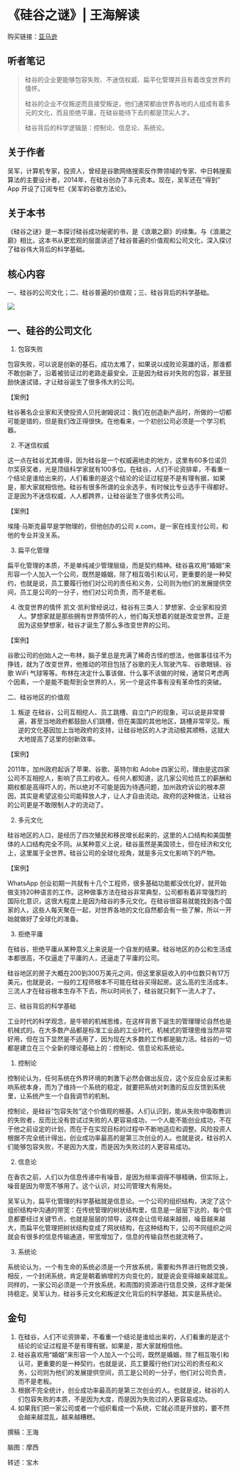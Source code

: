 《硅谷之谜》| 王海解读
=============================

购买链接：[亚马逊](https://www.amazon.cn/硅谷之谜-浪潮之巅-续集-吴军/dp/B01838I4ZI/ref=sr_1_1?s=books&ie=UTF8&qid=1512226189&sr=1-1&keywords=硅谷之谜)

听者笔记
-----------------------------

> 硅谷的企业更能够包容失败、不迷信权威、扁平化管理并且有着改变世界的情怀。
> 
> 硅谷的企业不仅叛逆而且接受叛逆，他们通常都由世界各地的人组成有着多元的文化，而且拒绝平庸，在硅谷能待下去的都是顶尖人才。
>
> 硅谷背后的科学逻辑是：控制论、信息论、系统论。 

关于作者
-----------------------------

吴军，计算机专家，投资人，曾经是谷歌网络搜索反作弊领域的专家、中日韩搜索算法的主要设计者，2014年，在硅谷创办了丰元资本。现在，吴军还在“得到” App 开设了订阅专栏《吴军的谷歌方法论》。

关于本书
-----------------------------

《硅谷之谜》是一本探讨硅谷成功秘密的书，是《浪潮之巅》的续集。与《浪潮之巅》相比，这本书从更宏观的层面讲述了硅谷普遍的价值观和公司文化，深入探讨了硅谷伟大背后的科学基础。

核心内容
-----------------------------

一、硅谷的公司文化；二、硅谷普遍的价值观；三、硅谷背后的科学基础。
 
![](silicon-valley/001.JPG)

一、硅谷的公司文化
-----------------------------

1. 包容失败

包容失败，可以说是创新的基石。成功太难了，如果说以成败论英雄的话，那谁都不敢创新了，沿着被验证过的老路走最安全。正是因为硅谷对失败的包容，甚至鼓励快速试错，才让硅谷诞生了很多伟大的公司。

【案例】

硅谷著名企业家和天使投资人贝托谢姆说过：我们在创造新产品时，所做的一切都可能是错的，但是我们改正得很快。在他看来，一个初创公司必须是一个学习机器。

2. 不迷信权威

这一点在硅谷尤其难得，因为硅谷是一个权威遍地走的地方，这里有60多位诺贝尔奖获奖者，光是顶级科学家就有100多位。在硅谷，人们不论资排辈，不看重一个结论是谁给出来的，人们看重的是这个结论的论证过程是不是有理有据，如果是，那大家就相信他。硅谷有很多所谓的业余选手，有时候比专业选手干得都好。正是因为不迷信权威，人人都跨界，让硅谷诞生了很多优秀公司。

【案例】

埃隆·马斯克最早是学物理的，但他创办的公司 x.com，是一家在线支付公司，和他的专业并没关系。

3. 扁平化管理

扁平化管理的本质，不是单纯减少管理层级，而是契约精神。硅谷喜欢用“婚姻”来形容一个人加入一个公司，既然是婚姻，除了相互吸引和认可，更重要的是一种契约，也就是说，员工要履行他们对公司的责任和义务，公司则为他们的发展提供空间，员工是公司的一分子，他们对公司负责，而不是老板。

4. 改变世界的情怀
凯文·凯利曾经说过，硅谷有三类人：梦想家、企业家和投资人。梦想家就是那些拥有世界情怀的人，他们每天想着的就是改变世界。正是因为这些梦想家，硅谷才诞生了那么多改变世界的公司。

【案例】

谷歌公司的创始人之一布林，脑子里总是充满了稀奇古怪的想法，他做事往往不为挣钱，就为了改变世界，他推动的项目包括了谷歌的无人驾驶汽车、谷歌眼镜、谷歌 WiFi 气球等等。布林在决定什么事该做、什么事不该做的时候，通常只考虑两个因素，一个是能不能帮到全世界的人，另一个是这件事有没有革命性的突破。

二、硅谷地区的价值观

1. 叛逆
在硅谷，公司互相挖人、员工跳槽、自立门户的现象，可以说是非常普遍，甚至当地政府都鼓励人们跳槽，但在美国的其他地区，跳槽非常罕见。叛逆的文化基因加上当地政府的支持，让硅谷地区的人才流动极其顺畅，这就大大地提高了这里的创新效率。

【案例】

2011年，加州政府起诉了苹果、谷歌、英特尔和 Adobe 四家公司，理由是这四家公司不互相挖人，影响了员工的收入。任何人都知道，这几家公司给员工的薪酬和期权都是高得吓人的，所以绝对不可能是因为待遇问题，加州政府诉讼的根本原因，其实是希望这些公司能释放人才，让人才自由流动。政府的这种做法，让硅谷的公司更是不敢限制人才的流动了。

2. 多元文化

硅谷地区的人口，是经历了四次殖民和移民增长起来的，这里的人口结构和美国整体的人口结构完全不同。从某种意义上说，硅谷虽然是美国领土，但在经济和文化上，这里属于全世界。硅谷公司的全球化视角，就是多元文化影响下的产物。

【案例】

WhatsApp 创业初期一共就有十几个工程师，很多基础功能都没优化好，就开始做支持20种语言的工作。这种做事方法在硅谷非常典型，公司都有着非常强烈的国际化意识，这很大程度上是因为硅谷的多元文化。在硅谷很容易就能找到各个国家的人，这些人每天聚在一起，对世界各地的文化自然都会有一些了解，所以一开始就做好了全球化的准备。

3. 拒绝平庸

在硅谷，拒绝平庸从某种意义上来说是一个自发的结果。硅谷地区的办公和生活成本都很高，不仅逼走了平庸的人，还逼走了平庸的公司。

硅谷地区的房子大概在200到300万美元之间，但这里家庭收入的中位数只有17万美元，也就是说，一般的工程师根本不可能在硅谷买得起房。这么高的生活成本，三流人才在硅谷根本生存不下去，所以时间长了，硅谷就只剩下一流人才了。

三、硅谷背后的科学基础

工业时代的科学观念，是牛顿的机械思维，在这样背景下诞生的管理理论自然也是机械式的。在大多数产品都是标准工业品的工业时代，机械式的管理思维当然非常好用，但在当下显然是不适用了，因为现在大多数的工作都是脑力活。硅谷的一切都是建立在三个全新的理论基础上的：控制论、信息论和系统论。

1. 控制论

控制论认为，任何系统在外界环境的刺激下必然会做出反应，这个反应会反过来影响系统本身，而为了维持一个系统的稳定，就要把系统对刺激的反应反馈到系统里，让系统产生一个自我调节的机制。

控制论，是硅谷“包容失败”这个价值观的根基。人们认识到，能从失败中吸取教训的失败者，反而比没有尝试过失败的人更容易成功，一个人能不能创业成功，不在于他之前设定的计划，而在于在实现目标的过程中不断地适应和调整。风险投资人根据不完全统计得出，创业成功率最高的是第三次创业的人。也就是说，硅谷的人们能够包容失败，不是因为大度，而是因为失败过的人更容易成功。

2. 信息论

在香农之前，人们以为信息传递中有噪音，是因为频率调得不够精确，但实际上，噪音是因为带宽不够用了。这个认识，对公司管理大有用处。

吴军认为，扁平化管理的科学基础就是信息论。一个公司的组织结构，决定了这个组织结构中沟通的带宽：在传统管理的树状结构里，信息是一层层下达的，每个信息都要经过关键节点，也就是层层的领导，这样会让信号越来越弱，噪音越来越大，而扁平化管理把树状结构变成了网状结构，在这种结构下，公司不同组织之间就会有很多的信息传输通道，带宽增加了，信息的传输自然也就流畅了。

3. 系统论

系统论认为，一个有生命的系统必须是一个开放系统，需要和外界进行物质交换，相反，一个封闭系统，肯定是朝着熵增的方向变化的，就是说会变得越来越混乱。同样的，一家公司必须是一个开放系统，和周围的资源进行信息交换，这样才能保持稳定。吴军认为，硅谷多元文化和叛逆文化背后的科学基础，其实是系统论。

金句
-----------------------------

1. 在硅谷，人们不论资排辈，不看重一个结论是谁给出来的，人们看重的是这个结论的论证过程是不是有理有据，如果是，那大家就相信他。
2. 硅谷喜欢用“婚姻”来形容一个人加入一个公司，既然是婚姻，除了相互吸引和认可，更重要的是一种契约，也就是说，员工要履行他们对公司的责任和义务，公司则为他们的发展提供空间，员工是公司的一分子，他们对公司负责，而不是老板。
3. 根据不完全统计，创业成功率最高的是第三次创业的人。也就是说，硅谷的人们包容失败的本质，不是因为大度，而是因为失败过的人更容易成功。
4. 如果我们把一家公司或者一个组织看成一个系统，它就必须是开放的，要不然会越来越混乱，越来越糟糕。

撰稿：王海

脑图：摩西

转述：宝木